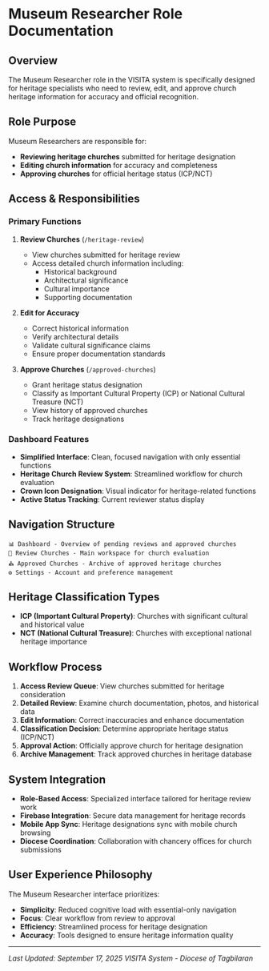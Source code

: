 # Museum Researcher Role Documentation

## Overview
The Museum Researcher role in the VISITA system is specifically designed for heritage specialists who need to review, edit, and approve church heritage information for accuracy and official recognition.

## Role Purpose
Museum Researchers are responsible for:
- **Reviewing heritage churches** submitted for heritage designation
- **Editing church information** for accuracy and completeness
- **Approving churches** for official heritage status (ICP/NCT)

## Access & Responsibilities

### Primary Functions
1. **Review Churches** (`/heritage-review`)
   - View churches submitted for heritage review
   - Access detailed church information including:
     - Historical background
     - Architectural significance
     - Cultural importance
     - Supporting documentation

2. **Edit for Accuracy**
   - Correct historical information
   - Verify architectural details
   - Validate cultural significance claims
   - Ensure proper documentation standards

3. **Approve Churches** (`/approved-churches`)
   - Grant heritage status designation
   - Classify as Important Cultural Property (ICP) or National Cultural Treasure (NCT)
   - View history of approved churches
   - Track heritage designations

### Dashboard Features
- **Simplified Interface**: Clean, focused navigation with only essential functions
- **Heritage Church Review System**: Streamlined workflow for church evaluation
- **Crown Icon Designation**: Visual indicator for heritage-related functions
- **Active Status Tracking**: Current reviewer status display

## Navigation Structure
```
📊 Dashboard - Overview of pending reviews and approved churches
👑 Review Churches - Main workspace for church evaluation
⛪ Approved Churches - Archive of approved heritage churches
⚙️ Settings - Account and preference management
```

## Heritage Classification Types
- **ICP (Important Cultural Property)**: Churches with significant cultural and historical value
- **NCT (National Cultural Treasure)**: Churches with exceptional national heritage importance

## Workflow Process
1. **Access Review Queue**: View churches submitted for heritage consideration
2. **Detailed Review**: Examine church documentation, photos, and historical data
3. **Edit Information**: Correct inaccuracies and enhance documentation
4. **Classification Decision**: Determine appropriate heritage status (ICP/NCT)
5. **Approval Action**: Officially approve church for heritage designation
6. **Archive Management**: Track approved churches in heritage database

## System Integration
- **Role-Based Access**: Specialized interface tailored for heritage review work
- **Firebase Integration**: Secure data management for heritage records
- **Mobile App Sync**: Heritage designations sync with mobile church browsing
- **Diocese Coordination**: Collaboration with chancery offices for church submissions

## User Experience Philosophy
The Museum Researcher interface prioritizes:
- **Simplicity**: Reduced cognitive load with essential-only navigation
- **Focus**: Clear workflow from review to approval
- **Efficiency**: Streamlined process for heritage designation
- **Accuracy**: Tools designed to ensure heritage information quality

---

*Last Updated: September 17, 2025*
*VISITA System - Diocese of Tagbilaran*